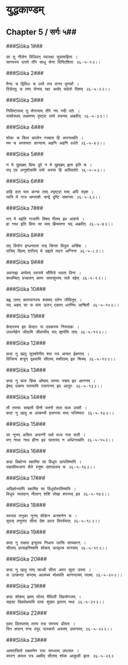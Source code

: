 युद्धकाण्डम्
===============================


## Chapter 5  / सर्गः ५##


###Slōka 1###


    सा तु नीलेन विधिवत् स्वारक्षा सुसमाहिता ।
    सागरस्य उत्तरे तीरे साधु सेना विनिएशिता ॥६-५-१॥।।


###Slōka 2###


    मैन्दः च द्विविधः च उभौ तत्र वानर पुम्गवौ ।
    विचेरतुः च ताम् सेनाम् रक्षा अर्थम् सर्वतो दिशम् ॥६-५-२॥।।


###Slōka 3###


    निविष्टायाम् तु सेनायाम् तीरे नद नदी पतेः ।
    पार्श्वस्थम् लक्ष्मणम् दृष्ट्वा रामो वचनम् अब्रवीत् ॥६-५-३॥।।


###Slōka 4###


    शोकः च किल कालेन गच्चता हि अपगच्चति ।
    मम च अपश्यतः कान्ताम् अहनि अहनि वर्धते ॥६-५-४॥।।


###Slōka 5###


    न मे दुह्खम् प्रिया दूरे न मे दुह्खम् हृता इति च ।
    तद् एव अनुशोचामि वयो अस्या हि अतिवर्तते ॥६-५-५॥।।


###Slōka 6###


    वाहि वात यतः कन्या ताम् स्पृष्ट्वा माम् अपि स्पृश ।
    त्वयि मे गात्र सम्स्पर्शः चन्द्रे दृष्टि समागमः ॥६-५-६॥।।


###Slōka 7###


    तन् मे दहति गात्राणि विषम् पीतम् इव आशये ।
    हा नाथ इति प्रिया सा माम् ह्रियमाणा यद् अब्रवीत् ॥६-५-७॥।।


###Slōka 8###


    तद् वियोग इन्धनवता तच् चिन्ता विपुल अर्चिषा ।
    रात्रिम् दिवम् शरीरम् मे दह्यते मदन अग्निना ॥६-५-८॥।।


###Slōka 9###


    अवगाह्य अर्णवम् स्वप्स्ये सौमित्रे भवता विना ।
    कथम्चित् प्रज्वलन् कामः समासुप्तम् जले दहेत् ॥६-५-९॥।।


###Slōka 10###


    बह्व् एतत् कामयानस्य शक्यम् एतेन जीवितुम् ।
    यद् अहम् सा च वाम ऊरुर् एकाम् धरणिम् आश्रितौ ॥६-५-१०॥।।


###Slōka 11###


    केदारस्य इव केदारः स उदकस्य निरूदकः ।
    उपस्नेहेन जीवामि जीवन्तीम् यत् शृणोमि ताम् ॥६-५-११॥।।


###Slōka 12###


    कदा तु खलु सुस्शोणीम् शत पत्र आयत ईक्षणाम् ।
    विजित्य शत्रून् द्रक्ष्यामि सीताम् स्फीताम् इव श्रियम् ॥६-५-१२॥।।


###Slōka 13###


    कदा नु चारु बिम्ब ओष्ठम् तस्याः पद्मम् इव आननम् ।
    ईषद् उन्नम्य पास्यामि रसायनम् इव आतुरः ॥६-५-१३॥।।


###Slōka 14###


    तौ तस्याः सम्हतौ पीनौ स्तनौ ताल फल उपमौ ।
    कदा नु खलु स उत्कम्पौ हसन्त्या माम् भजिष्यतः ॥६-५-१४॥।।


###Slōka 15###


    सा नूनम् असित अपान्गी रक्षो मध्य गता सती ।
    मन् नाथा नाथ हीना इव त्रातारम् न अधिगच्चति ॥६-५-१५॥।।


###Slōka 16###


    कदा विक्षोभ्य रक्षाम्सि सा विधूय उत्पतिष्यति ।
    राक्षसीमध्यगा शेते स्नुषा दशरथस्य च ॥६-५-१६॥।।


###Slōka 17###


    अविक्षोभ्याणि रक्षाम्सि सा विधूयोत्पतिष्यति ।
    विधूय जलदान् नीलान् शशि लेखा शरत्स्व् इव ॥६-५-१७॥।।


###Slōka 18###


    स्वभाव तनुका नूनम् शोकेन अनशनेन च ।
    भूयस् तनुतरा सीता देश काल विपर्ययात् ॥६-५-१८॥।।


###Slōka 19###


    कदा नु राक्षस इन्द्रस्य निधाय उरसि सायकान् ।
    सीताम् प्रत्याहरिष्यामि शोकम् उत्सृज्य मानसम् ॥६-५-१९॥।।


###Slōka 20###


    कदा नु खलु माम् साध्वी सीता अमर सुता उपमा ।
    स उत्कण्ठा कण्ठम् आलम्ब्य मोक्ष्यति आनन्दजम् जलम् ॥६-५-२०॥।।


###Slōka 21###


    कदा शोकम् इमम् घोरम् मैथिली विप्रयोगजम् ।
    सहसा विप्रमोक्ष्यामि वासः शुक्ल इतरम् यथा ॥६-५-२१॥।।


###Slōka 22###


    एवम् विलपतस् तस्य तत्र रामस्य धीमतः ।
    दिन क्षयान् मन्द वपुर् भास्करो अस्तम् उपागमत् ॥६-५-२२॥।।


###Slōka 23###


    आश्वासितो लक्ष्मणेन रामः सम्ध्याम् उपासत ।
    स्मरन् कमल पत्र अक्षीम् सीताम् शोक आकुली कृतः ॥६-५-२३॥


